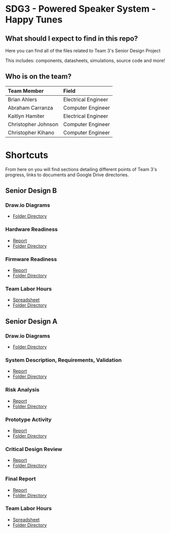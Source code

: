 # SDG3 - Powered Speaker System - Happy Tunes

## What should I expect to find in this repo?

Here you can find all of the files related to Team 3's Senior Design Project

This includes: components, datasheets, simulations, source code and more!

## Who is on the team?

| Team Member         | Field               |
| :------------------ | :------------------ |
| Brian Ahlers        | Electrical Engineer |
| Abraham Carranza    | Computer Engineer   |
| Kaitlyn Hamiter     | Electrical Engineer |
| Christopher Johnson | Computer Engineer   |
| Christopher Kihano  | Computer Engineer   |

# Shortcuts

From here on you will find sections detailing different points of Team 3's progress, links to documents and Google Drive directories.

## Senior Design B

### Draw.io Diagrams

- [Folder Directory](https://drive.google.com/drive/folders/15kxVudf5h-fhxRucdEdU0__9-gUpvDf6?usp=sharing)

### Hardware Readiness

- [Report](https://docs.google.com/document/d/16WcHxM67mR_bLpcuLu_cNokmKFwlc5yR9lt_XE9QbTI/edit?usp=sharing)
- [Folder Directory](https://drive.google.com/drive/folders/1j9h-cdcIw9vPNtkVY1A0dE3LBrUp3cXq?usp=sharing)

### Firmware Readiness

- [Report](https://docs.google.com/document/d/1_yuX03Fo50LZgdDcOuhRRBqLqM6c0yxrTySWzuhtTM4/edit?usp=sharing)
- [Folder Directory](https://drive.google.com/drive/folders/1t-pBYhPXyJxyrI6B_gw4tiY_lfn7Jp15?usp=sharing)

### Team Labor Hours

- [Spreadsheet](https://docs.google.com/spreadsheets/d/12QhF0Mqp7NLQ3RBZjQvClqkk2QXMBvIy/edit?usp=sharing&ouid=104676273414826873055&rtpof=true&sd=true)
- [Folder Directory](https://drive.google.com/drive/folders/19Oa_INHHnQHptVcXvDggzD6vj_AUFLqU?usp=sharing)

## Senior Design A

### Draw.io Diagrams
- <a href="https://drive.google.com/drive/folders/15kxVudf5h-fhxRucdEdU0__9-gUpvDf6?usp=sharing" target="_blank">Folder Directory</a>

### System Description, Requirements, Validation

- [Report](https://docs.google.com/document/d/1fnrOCIRyJVDsxmta0oakdDbBKZW54d827w0m6OqQ11Q/edit?usp=sharing)
- [Folder Directory](https://drive.google.com/drive/folders/1NczNZ4O1j9Vx4oX85sgfJVTjJTQ-W3sH?usp=sharing)

### Risk Analysis

- [Report](https://drive.google.com/file/d/1sAik6q6ureZYssgTLGljBEHL8I2Zk15t/view?usp=sharing)
- [Folder Directory](https://drive.google.com/drive/folders/1NczNZ4O1j9Vx4oX85sgfJVTjJTQ-W3sH?usp=sharing)

### Prototype Activity

- [Report](https://drive.google.com/file/d/1stdICW6GUIWn7OOhUiIIFrHZ0VR0cqvk/view?usp=sharing)
- [Folder Directory](https://drive.google.com/drive/folders/1NczNZ4O1j9Vx4oX85sgfJVTjJTQ-W3sH?usp=sharing)

### Critical Design Review

- [Report](https://docs.google.com/presentation/d/1inkozGnM1z5_KCovr3mFNu3Ky42EYbz6ArtEo2gSImo/edit?usp=sharing)
- [Folder Directory](https://drive.google.com/drive/folders/1jWTyNvOkjsP8tEsv12XOycAalzhh8IQb?usp=sharing)

### Final Report

- [Report](https://docs.google.com/document/d/1AqZGzt35glmXr1-TCmBBXokeJKedO_IO3BRvOg3bReY/edit?usp=sharing)
- [Folder Directory](https://drive.google.com/drive/folders/1KJQUjUjOi4YFd6RUpi_W71EKjcTsQYTU?usp=sharing)

### Team Labor Hours

- [Spreadsheet](https://docs.google.com/spreadsheets/d/1y0pf061RG8TchD4RHMXZIr2CGgnv92BU/edit?usp=sharing&ouid=104676273414826873055&rtpof=true&sd=true)
- [Folder Directory](https://drive.google.com/drive/folders/1Dg6yo43kKn5nfYz5vgzlIPh3S6AtKxnr?usp=sharing)
